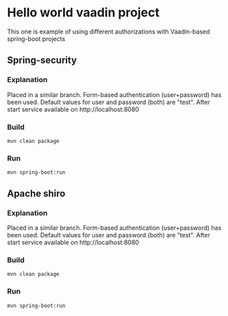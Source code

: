 
# Hello world vaadin project

This one is example of using different authorizations with Vaadin-based spring-boot projects

## Spring-security

### Explanation 

Placed in a similar branch. Form-based authentication (user+password) has been used. Default values for user and password (both) are "test".
After start service available on http://localhost:8080

### Build

`mvn clean package`

### Run

`mvn spring-boot:run`


## Apache shiro

### Explanation

Placed in a similar branch. Form-based authentication (user+password) has been used. Default values for user and password (both) are "test".
After start service available on http://localhost:8080

### Build

`mvn clean package`

### Run

`mvn spring-boot:run`


